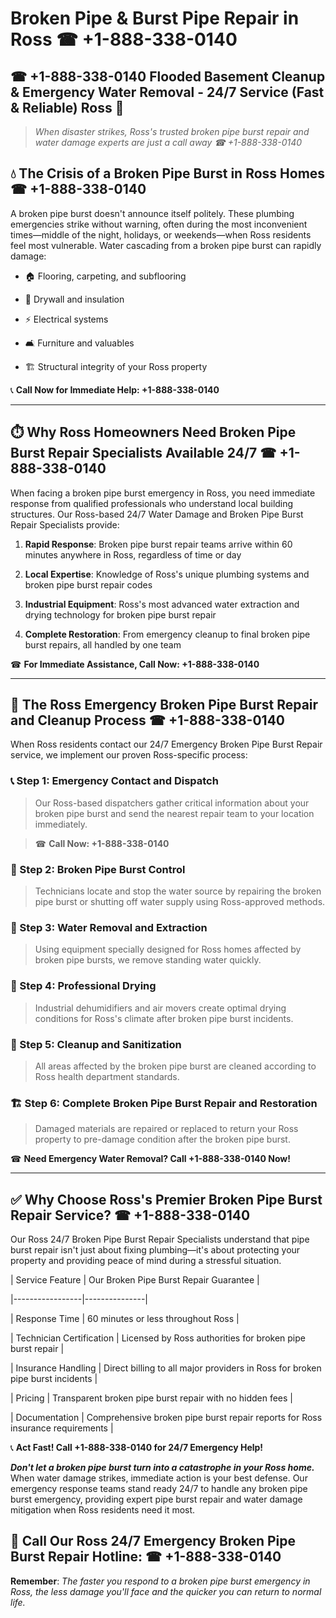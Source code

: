 # Broken Pipe & Burst Pipe Repair in Ross ☎ +1-888-338-0140  
## ☎ +1-888-338-0140 Flooded Basement Cleanup & Emergency Water Removal - 24/7 Service (Fast & Reliable) Ross 🚨  

> *When disaster strikes, Ross's trusted broken pipe burst repair and water damage experts are just a call away ☎ +1-888-338-0140*  

## 💧 The Crisis of a Broken Pipe Burst in Ross Homes ☎ +1-888-338-0140  

A broken pipe burst doesn't announce itself politely. These plumbing emergencies strike without warning, often during the most inconvenient times—middle of the night, holidays, or weekends—when Ross residents feel most vulnerable. Water cascading from a broken pipe burst can rapidly damage:  

* 🏠 Flooring, carpeting, and subflooring  
* 🧱 Drywall and insulation  
* ⚡ Electrical systems  
* 🛋️ Furniture and valuables  
* 🏗️ Structural integrity of your Ross property  

📞 **Call Now for Immediate Help: +1-888-338-0140**  

---  

## ⏱️ Why Ross Homeowners Need Broken Pipe Burst Repair Specialists Available 24/7 ☎ +1-888-338-0140  

When facing a broken pipe burst emergency in Ross, you need immediate response from qualified professionals who understand local building structures. Our Ross-based 24/7 Water Damage and Broken Pipe Burst Repair Specialists provide:  

1. **Rapid Response**: Broken pipe burst repair teams arrive within 60 minutes anywhere in Ross, regardless of time or day  
2. **Local Expertise**: Knowledge of Ross's unique plumbing systems and broken pipe burst repair codes  
3. **Industrial Equipment**: Ross's most advanced water extraction and drying technology for broken pipe burst repair  
4. **Complete Restoration**: From emergency cleanup to final broken pipe burst repairs, all handled by one team  

☎ **For Immediate Assistance, Call Now: +1-888-338-0140**  

---  

## 🔧 The Ross Emergency Broken Pipe Burst Repair and Cleanup Process ☎ +1-888-338-0140  

When Ross residents contact our 24/7 Emergency Broken Pipe Burst Repair service, we implement our proven Ross-specific process:  

### 📞 Step 1: Emergency Contact and Dispatch  
> Our Ross-based dispatchers gather critical information about your broken pipe burst and send the nearest repair team to your location immediately.  
> ☎ **Call Now: +1-888-338-0140**  

### 🚿 Step 2: Broken Pipe Burst Control  
> Technicians locate and stop the water source by repairing the broken pipe burst or shutting off water supply using Ross-approved methods.  

### 🌊 Step 3: Water Removal and Extraction  
> Using equipment specially designed for Ross homes affected by broken pipe bursts, we remove standing water quickly.  

### 💨 Step 4: Professional Drying  
> Industrial dehumidifiers and air movers create optimal drying conditions for Ross's climate after broken pipe burst incidents.  

### 🧼 Step 5: Cleanup and Sanitization  
> All areas affected by the broken pipe burst are cleaned according to Ross health department standards.  

### 🏗️ Step 6: Complete Broken Pipe Burst Repair and Restoration  
> Damaged materials are repaired or replaced to return your Ross property to pre-damage condition after the broken pipe burst.  

☎ **Need Emergency Water Removal? Call +1-888-338-0140 Now!**  

---  

## ✅ Why Choose Ross's Premier Broken Pipe Burst Repair Service? ☎ +1-888-338-0140  

Our Ross 24/7 Broken Pipe Burst Repair Specialists understand that pipe burst repair isn't just about fixing plumbing—it's about protecting your property and providing peace of mind during a stressful situation.  

| Service Feature | Our Broken Pipe Burst Repair Guarantee |  
|-----------------|---------------|  
| Response Time | 60 minutes or less throughout Ross |  
| Technician Certification | Licensed by Ross authorities for broken pipe burst repair |  
| Insurance Handling | Direct billing to all major providers in Ross for broken pipe burst incidents |  
| Pricing | Transparent broken pipe burst repair with no hidden fees |  
| Documentation | Comprehensive broken pipe burst repair reports for Ross insurance requirements |  

📞 **Act Fast! Call +1-888-338-0140 for 24/7 Emergency Help!**  

***Don't let a broken pipe burst turn into a catastrophe in your Ross home.*** When water damage strikes, immediate action is your best defense. Our emergency response teams stand ready 24/7 to handle any broken pipe burst emergency, providing expert pipe burst repair and water damage mitigation when Ross residents need it most.  

## 📱 Call Our Ross 24/7 Emergency Broken Pipe Burst Repair Hotline: ☎ +1-888-338-0140  

**Remember**: *The faster you respond to a broken pipe burst emergency in Ross, the less damage you'll face and the quicker you can return to normal life.*